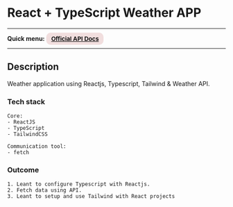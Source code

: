 # React + TypeScript Weather APP
---
<div>
<b>Quick menu:</b>
<a href="https://openweathermap.org/api" target="_blank" rel="noopener"
    style="padding:0.35rem 0.7rem;
    color: black;
    background: #F1DEDE;
    border-radius:10px;
    font-size:0.85rem;
    font-weight:600;">Official API Docs</a>
</div>

---

## Description
<p>Weather application using Reactjs, Typescript, Tailwind & Weather API.</p>

### Tech stack
```
Core:
- ReactJS
- TypeScript
- TailwindCSS

Communication tool:
- fetch
```

### Outcome
```
1. Leant to configure Typescript with Reactjs.
2. Fetch data using API.
3. Leant to setup and use Tailwind with React projects
```